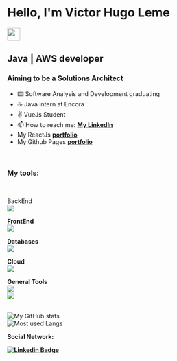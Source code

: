# Hello, I'm Victor Hugo Leme 
<img src="https://raw.githubusercontent.com/MartinHeinz/MartinHeinz/master/wave.gif" width="30">

## Java | AWS developer
### Aiming to be a Solutions Architect

- :keyboard: Software Analysis and Development graduating
- :coffee: Java intern at Encora
- :v: VueJs Student
- 📫 How to reach me: [**My LinkedIn**](https://www.linkedin.com/in/victor-hugoleme/?locale=en_US)
- My ReactJs [**portfolio**](https://victorhleme.dev/)
- My Github Pages [**portfolio**](https://victorhugoleme.github.io/bc-dio-js/)
<br>

### My tools:
<br>

BackEnd
<br>
<a href="https://skillicons.dev">
  <img src="https://skillicons.dev/icons?i=java,spring,maven" />
</a>


<b>FrontEnd</b>
<br>
<a href="https://skillicons.dev">
  <img src="https://skillicons.dev/icons?i=react,vue,scss" />
</a>

<b>Databases</b>
<br>
<a href="https://skillicons.dev">
  <img src="https://skillicons.dev/icons?i=mysql,postgres,mongodb" />
</a>

<b>Cloud</b>
<br>
<a href="https://skillicons.dev">
  <img src="https://skillicons.dev/icons?i=aws,firebase,apigateway" />
</a>

<b>General Tools</b>
<br>
<a href="https://skillicons.dev">
  <img src="https://skillicons.dev/icons?i=docker,postman,redux" />
  <br>
  <img src="https://skillicons.dev/icons?i=redis,linux,rabbitmq" />
</a>
<br>
<br>

![My GitHub stats](https://github-readme-stats-victorhugoleme.vercel.app/api?username=VictorHugoLeme&show_icons=true&theme=tokyonight)
<br>
![Most used Langs](https://github-readme-stats-victorhugoleme.vercel.app/api/top-langs/?username=victorhugoleme&show_icons=true&theme=tokyonight&layout=compact&langs_count=8)
  
<b>Social Network: <b/>
<p>
  
  [![Linkedin Badge](https://img.shields.io/badge/-Linkedin-0077B5?style=for-the-badge&logo=Linkedin&logoColor=white)](https://www.linkedin.com/in/victor-hugoleme/?locale=en_US)

